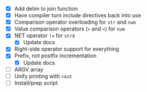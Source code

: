 - [x] Add delim to join function
- [x] Have compiler turn include directives back into use
- [x] Comparison operator overloading for `str` and `num`
- [x] Value comparison operators (`>` and `<`) for `num`
- [x] NET operator `!=` for `str`s
  - [x] Update docs
- [x] Right-side operator support for everything
- [x] Prefix, not postfix incrementation
  - [x] Update docs
- [ ] ARGV array
- [ ] Unify printing with `cout`
- [ ] Install/prep script
